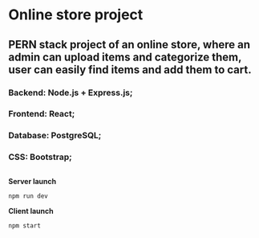 # Online store project

## PERN stack project of an online store, where an admin can upload items and categorize them, user can easily find items and add them to cart.

### Backend: Node.js + Express.js;
### Frontend: React;
### Database: PostgreSQL;
### CSS: Bootstrap;

##

**Server launch**
```
npm run dev
```

**Client launch**
```
npm start
```
